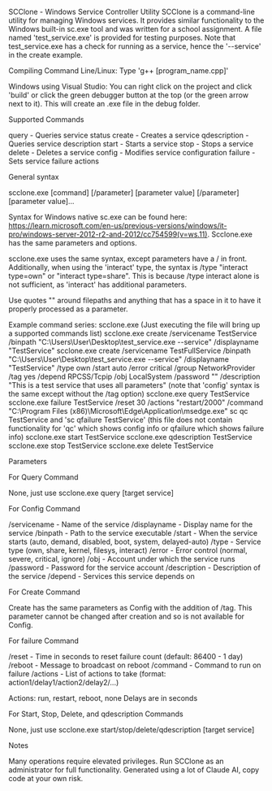 SCClone - Windows Service Controller Utility
SCClone is a command-line utility for managing Windows services. It provides similar functionality to the Windows built-in sc.exe tool and was written for a school assignment. A file named 'test_service.exe' is provided for testing purposes. Note that test_service.exe has a check for running as a service, hence the '--service' in the create example.

Compiling
Command Line/Linux: Type 'g++ [program_name.cpp]'

Windows using Visual Studio: You can right click on the project and click 'build' or click the green debugger button at the top (or the green arrow next to it). This will create an .exe file in the debug folder.


Supported Commands

query - Queries service status
create - Creates a service
qdescription - Queries service description
start - Starts a service
stop - Stops a service
delete - Deletes a service
config - Modifies service configuration
failure - Sets service failure actions


General syntax

scclone.exe [command] [/parameter] [parameter value] [/parameter] [parameter value]...

Syntax for Windows native sc.exe can be found here: https://learn.microsoft.com/en-us/previous-versions/windows/it-pro/windows-server-2012-r2-and-2012/cc754599(v=ws.11). Scclone.exe has the same parameters and options.

scclone.exe uses the same syntax, except parameters have a / in front. Additionally, when using the 'interact' type, the syntax is /type "interact type=own" or "interact type=share". This is because /type interact alone is not sufficient, as 'interact' has additional parameters.

Use quotes "" around filepaths and anything that has a space in it to have it properly processed as a parameter.

Example command series:
scclone.exe (Just executing the file will bring up a supported commands list)
scclone.exe create /servicename TestService /binpath "C:\Users\User\Desktop\test_service.exe --service" /displayname "TestService"
scclone.exe create /servicename TestFullService /binpath "C:\Users\User\Desktop\test_service.exe --service" /displayname "TestService" /type own /start auto /error critical /group NetworkProvider /tag yes /depend RPCSS/Tcpip /obj LocalSystem /password "" /description "This is a test service that uses all parameters" (note that 'config' syntax is the same except without the /tag option)
scclone.exe query TestService
scclone.exe failure TestService /reset 30 /actions "restart/2000" /command "C:\Program Files (x86)\Microsoft\Edge\Application\msedge.exe"
sc qc TestService and 'sc qfailure TestService' (this file does not contain functionality for 'qc' which shows config info or qfailure which shows failure info)
scclone.exe start TestService
scclone.exe qdescription TestService
scclone.exe stop TestService
scclone.exe delete TestService



Parameters

For Query Command

None, just use scclone.exe query [target service]

For Config Command

/servicename - Name of the service
/displayname - Display name for the service
/binpath - Path to the service executable
/start - When the service starts (auto, demand, disabled, boot, system, delayed-auto)
/type - Service type (own, share, kernel, filesys, interact)
/error - Error control (normal, severe, critical, ignore)
/obj - Account under which the service runs
/password - Password for the service account
/description - Description of the service
/depend - Services this service depends on

For Create Command

Create has the same parameters as Config with the addition of /tag. This parameter cannot be changed after creation and so is not available for Config.

For failure Command

/reset - Time in seconds to reset failure count (default: 86400 - 1 day)
/reboot - Message to broadcast on reboot
/command - Command to run on failure
/actions - List of actions to take (format: action1/delay1/action2/delay2/...)

Actions: run, restart, reboot, none
Delays are in seconds

For Start, Stop, Delete, and qdescription Commands

None, just use scclone.exe start/stop/delete/qdescription [target service] 

Notes

Many operations require elevated privileges. Run SCClone as an administrator for full functionality. Generated using a lot of Claude AI, copy code at your own risk.
